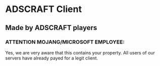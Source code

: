 # ADSCRAFT Client
## Made by ADSCRAFT players

### ATTENTION MOJANG/MICROSOFT EMPLOYEE:
Yes, we are very aware that this contains your property. All users of our servers have already payed for a legit client.
